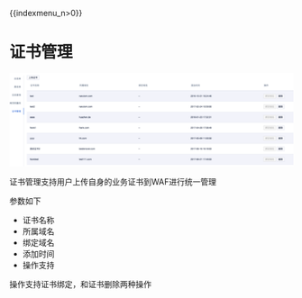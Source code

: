 {{indexmenu_n>0}}

# 证书管理

![](../../images/opintro/config/ssl.png)

证书管理支持用户上传自身的业务证书到WAF进行统一管理

参数如下

  -  证书名称
  -  所属域名
  -  绑定域名
  -  添加时间
  -  操作支持

操作支持证书绑定，和证书删除两种操作
